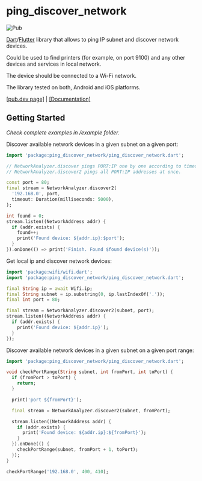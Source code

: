 # ping_discover_network

![Pub](https://img.shields.io/pub/v/ping_discover_network.svg)

[Dart](https://dart.dev)/[Flutter](https://flutter.dev) library that allows to ping IP subnet and discover network devices.

Could be used to find printers (for example, on port 9100) and any other devices and services in local network.

The device should be connected to a Wi-Fi network.

The library tested on both, Android and iOS platforms.

[[pub.dev page]](https://pub.dev/packages/ping_discover_network) | [[Documentation]](https://pub.dev/documentation/ping_discover_network/latest/)

## Getting Started

*Check complete examples in /example folder.*

Discover available network devices in a given subnet on a given port:

```dart
import 'package:ping_discover_network/ping_discover_network.dart';

// NetworkAnalyzer.discover pings PORT:IP one by one according to timeout.
// NetworkAnalyzer.discover2 pings all PORT:IP addresses at once.

const port = 80;
final stream = NetworkAnalyzer.discover2(
  '192.168.0', port,
  timeout: Duration(milliseconds: 5000),
);

int found = 0;
stream.listen((NetworkAddress addr) {
  if (addr.exists) {
    found++;
    print('Found device: ${addr.ip}:$port');
  }
}).onDone(() => print('Finish. Found $found device(s)'));
```

Get local ip and discover network devices:
```dart
import 'package:wifi/wifi.dart';
import 'package:ping_discover_network/ping_discover_network.dart';

final String ip = await Wifi.ip;
final String subnet = ip.substring(0, ip.lastIndexOf('.'));
final int port = 80;

final stream = NetworkAnalyzer.discover2(subnet, port);
stream.listen((NetworkAddress addr) {
  if (addr.exists) {
    print('Found device: ${addr.ip}');
  }
});
```

Discover available network devices in a given subnet on a given port range:

```dart
import 'package:ping_discover_network/ping_discover_network.dart';

void checkPortRange(String subnet, int fromPort, int toPort) {
  if (fromPort > toPort) {
    return;
  }

  print('port ${fromPort}');

  final stream = NetworkAnalyzer.discover2(subnet, fromPort);

  stream.listen((NetworkAddress addr) {
    if (addr.exists) {
      print('Found device: ${addr.ip}:${fromPort}');
    }
  }).onDone(() {
    checkPortRange(subnet, fromPort + 1, toPort);
  });
}

checkPortRange('192.168.0', 400, 410);
```
